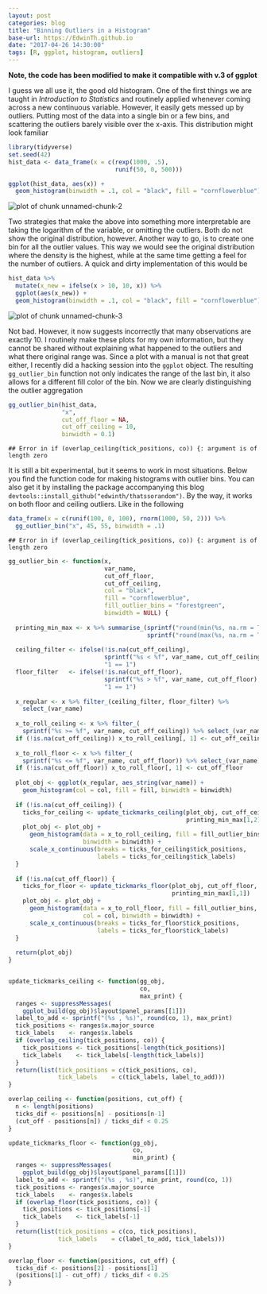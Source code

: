 ```yaml
---
layout: post
categories: blog
title: "Binning Outliers in a Histogram"
base-url: https://EdwinTh.github.io
date: "2017-04-26 14:30:00"
tags: [R, ggplot, histogram, outliers]
---
```




**Note, the code has been modified to make it compatible with v.3 of ggplot**

I guess we all use it, the good old histogram. One of the first things we are taught in *Introduction to Statistics* and routinely applied whenever coming across a new continuous variable. However, it easily gets messed up by outliers. Putting most of the data into a single bin or a few bins, and scattering the outliers barely visible over the x-axis. This distribution might look familiar


```r
library(tidyverse)
set.seed(42)
hist_data <- data_frame(x = c(rexp(1000, .5),
                              runif(50, 0, 500)))

ggplot(hist_data, aes(x)) + 
  geom_histogram(binwidth = .1, col = "black", fill = "cornflowerblue")
```

![plot of chunk unnamed-chunk-2](/figure/source/2017-04-26-outlier-bin/unnamed-chunk-2-1.png)

Two strategies that make the above into something more interpretable are taking the logarithm of the variable, or omitting the outliers. Both do not show the original distribution, however. Another way to go, is to create one bin for all the outlier values. This way we would see the original distribution where the density is the highest, while at the same time getting a feel for the number of outliers. A quick and dirty implementation of this would be


```r
hist_data %>% 
  mutate(x_new = ifelse(x > 10, 10, x)) %>% 
  ggplot(aes(x_new)) +
  geom_histogram(binwidth = .1, col = "black", fill = "cornflowerblue")
```

![plot of chunk unnamed-chunk-3](/figure/source/2017-04-26-outlier-bin/unnamed-chunk-3-1.png)

Not bad. However, it now suggests incorrectly that many observations are exactly 10. I routinely make these plots for my own information, but they cannot be shared without explaining what happened to the outliers and what there original range was. Since a plot with a manual is not that great either, I recently did a hacking session into the `ggplot` object. The resulting `gg_outlier_bin` function not only indicates the range of the last bin, it also allows for a different fill color of the bin. Now we are clearly distinguishing the outlier aggregation


```r
gg_outlier_bin(hist_data, 
               "x", 
               cut_off_floor = NA,
               cut_off_ceiling = 10,
               binwidth = 0.1)
```

```
## Error in if (overlap_ceiling(tick_positions, co)) {: argument is of length zero
```

It is still a bit experimental, but it seems to work in most situations. Below you find the function code for making histograms with outlier bins. You can also get it by installing the package accompanying this blog `devtools::install_github("edwinth/thatssorandom")`. By the way, it works on both floor and ceiling outliers. Like in the following


```r
data_frame(x = c(runif(100, 0, 100), rnorm(1000, 50, 2))) %>% 
  gg_outlier_bin("x", 45, 55, binwidth = .1)
```

```
## Error in if (overlap_ceiling(tick_positions, co)) {: argument is of length zero
```



```r
gg_outlier_bin <- function(x,
                           var_name,
                           cut_off_floor,
                           cut_off_ceiling,
                           col = "black",
                           fill = "cornflowerblue",
                           fill_outlier_bins = "forestgreen",
                           binwidth = NULL) {
  
  printing_min_max <- x %>% summarise_(sprintf("round(min(%s, na.rm = TRUE), 1)", var_name),
                                       sprintf("round(max(%s, na.rm = TRUE), 1)", var_name))
  
  ceiling_filter <- ifelse(!is.na(cut_off_ceiling),
                           sprintf("%s < %f", var_name, cut_off_ceiling),
                           "1 == 1") 
  floor_filter   <- ifelse(!is.na(cut_off_floor),
                           sprintf("%s > %f", var_name, cut_off_floor),
                           "1 == 1")
  
  x_regular <- x %>% filter_(ceiling_filter, floor_filter) %>% 
    select_(var_name)
  
  x_to_roll_ceiling <- x %>% filter_(
    sprintf("%s >= %f", var_name, cut_off_ceiling)) %>% select_(var_name)
  if (!is.na(cut_off_ceiling)) x_to_roll_ceiling[, 1] <- cut_off_ceiling
  
  x_to_roll_floor <- x %>% filter_(
    sprintf("%s <= %f", var_name, cut_off_floor)) %>% select_(var_name)
  if (!is.na(cut_off_floor)) x_to_roll_floor[, 1] <- cut_off_floor
  
  plot_obj <- ggplot(x_regular, aes_string(var_name)) +
    geom_histogram(col = col, fill = fill, binwidth = binwidth)
  
  if (!is.na(cut_off_ceiling)) {
    ticks_for_ceiling <- update_tickmarks_ceiling(plot_obj, cut_off_ceiling,
                                                  printing_min_max[1,2])
    plot_obj <- plot_obj +
      geom_histogram(data = x_to_roll_ceiling, fill = fill_outlier_bins, col = col,
                     binwidth = binwidth) +
      scale_x_continuous(breaks = ticks_for_ceiling$tick_positions,
                         labels = ticks_for_ceiling$tick_labels)
  }
  
  if (!is.na(cut_off_floor)) {
    ticks_for_floor <- update_tickmarks_floor(plot_obj, cut_off_floor,
                                              printing_min_max[1,1])
    plot_obj <- plot_obj +
      geom_histogram(data = x_to_roll_floor, fill = fill_outlier_bins, 
                     col = col, binwidth = binwidth) +
      scale_x_continuous(breaks = ticks_for_floor$tick_positions,
                         labels = ticks_for_floor$tick_labels)
  }
  
  return(plot_obj)
}


update_tickmarks_ceiling <- function(gg_obj, 
                                     co, 
                                     max_print) {
  ranges <- suppressMessages(
    ggplot_build(gg_obj)$layout$panel_params[[1]])
  label_to_add <- sprintf("(%s , %s)", round(co, 1), max_print)
  tick_positions <- ranges$x.major_source
  tick_labels    <- ranges$x.labels
  if (overlap_ceiling(tick_positions, co)) {
    tick_positions <- tick_positions[-length(tick_positions)]
    tick_labels    <- tick_labels[-length(tick_labels)]
  }
  return(list(tick_positions = c(tick_positions, co),
              tick_labels    = c(tick_labels, label_to_add)))
}

overlap_ceiling <- function(positions, cut_off) {
  n <- length(positions)
  ticks_dif <- positions[n] - positions[n-1]
  (cut_off - positions[n]) / ticks_dif < 0.25
}

update_tickmarks_floor <- function(gg_obj, 
                                   co, 
                                   min_print) {
  ranges <- suppressMessages(
    ggplot_build(gg_obj)$layout$panel_params[[1]])
  label_to_add <- sprintf("(%s , %s)", min_print, round(co, 1))
  tick_positions <- ranges$x.major_source
  tick_labels    <- ranges$x.labels
  if (overlap_floor(tick_positions, co)) {
    tick_positions <- tick_positions[-1]
    tick_labels    <- tick_labels[-1]
  }
  return(list(tick_positions = c(co, tick_positions),
              tick_labels    = c(label_to_add, tick_labels)))
}

overlap_floor <- function(positions, cut_off) {
  ticks_dif <- positions[2] - positions[1]
  (positions[1] - cut_off) / ticks_dif < 0.25
}
```

